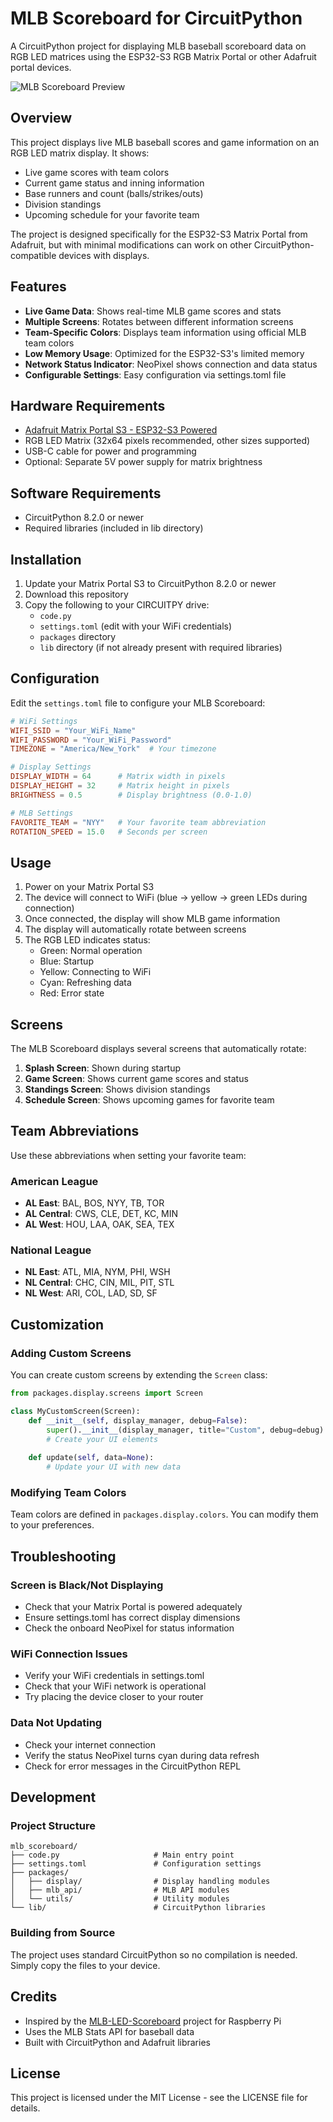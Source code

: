 # MLB Scoreboard for CircuitPython

A CircuitPython project for displaying MLB baseball scoreboard data on RGB LED matrices using the ESP32-S3 RGB Matrix Portal or other Adafruit portal devices.

![MLB Scoreboard Preview](docs/images/preview.jpg)

## Overview

This project displays live MLB baseball scores and game information on an RGB LED matrix display. It shows:

- Live game scores with team colors
- Current game status and inning information
- Base runners and count (balls/strikes/outs)
- Division standings
- Upcoming schedule for your favorite team

The project is designed specifically for the ESP32-S3 Matrix Portal from Adafruit, but with minimal modifications can work on other CircuitPython-compatible devices with displays.

## Features

- **Live Game Data**: Shows real-time MLB game scores and stats
- **Multiple Screens**: Rotates between different information screens
- **Team-Specific Colors**: Displays team information using official MLB team colors
- **Low Memory Usage**: Optimized for the ESP32-S3's limited memory
- **Network Status Indicator**: NeoPixel shows connection and data status
- **Configurable Settings**: Easy configuration via settings.toml file

## Hardware Requirements

- [Adafruit Matrix Portal S3 - ESP32-S3 Powered](https://www.adafruit.com/product/5778)
- RGB LED Matrix (32x64 pixels recommended, other sizes supported)
- USB-C cable for power and programming
- Optional: Separate 5V power supply for matrix brightness

## Software Requirements

- CircuitPython 8.2.0 or newer
- Required libraries (included in lib directory)

## Installation

1. Update your Matrix Portal S3 to CircuitPython 8.2.0 or newer
2. Download this repository
3. Copy the following to your CIRCUITPY drive:
   - `code.py`
   - `settings.toml` (edit with your WiFi credentials)
   - `packages` directory
   - `lib` directory (if not already present with required libraries)

## Configuration

Edit the `settings.toml` file to configure your MLB Scoreboard:

```toml
# WiFi Settings
WIFI_SSID = "Your_WiFi_Name"
WIFI_PASSWORD = "Your_WiFi_Password"
TIMEZONE = "America/New_York"  # Your timezone

# Display Settings
DISPLAY_WIDTH = 64      # Matrix width in pixels
DISPLAY_HEIGHT = 32     # Matrix height in pixels
BRIGHTNESS = 0.5        # Display brightness (0.0-1.0)

# MLB Settings
FAVORITE_TEAM = "NYY"   # Your favorite team abbreviation
ROTATION_SPEED = 15.0   # Seconds per screen
```

## Usage

1. Power on your Matrix Portal S3
2. The device will connect to WiFi (blue → yellow → green LEDs during connection)
3. Once connected, the display will show MLB game information
4. The display will automatically rotate between screens
5. The RGB LED indicates status:
   - Green: Normal operation
   - Blue: Startup
   - Yellow: Connecting to WiFi
   - Cyan: Refreshing data
   - Red: Error state

## Screens

The MLB Scoreboard displays several screens that automatically rotate:

1. **Splash Screen**: Shown during startup
2. **Game Screen**: Shows current game scores and status
3. **Standings Screen**: Shows division standings
4. **Schedule Screen**: Shows upcoming games for favorite team

## Team Abbreviations

Use these abbreviations when setting your favorite team:

### American League
- **AL East**: BAL, BOS, NYY, TB, TOR
- **AL Central**: CWS, CLE, DET, KC, MIN
- **AL West**: HOU, LAA, OAK, SEA, TEX

### National League
- **NL East**: ATL, MIA, NYM, PHI, WSH
- **NL Central**: CHC, CIN, MIL, PIT, STL
- **NL West**: ARI, COL, LAD, SD, SF

## Customization

### Adding Custom Screens

You can create custom screens by extending the `Screen` class:

```python
from packages.display.screens import Screen

class MyCustomScreen(Screen):
    def __init__(self, display_manager, debug=False):
        super().__init__(display_manager, title="Custom", debug=debug)
        # Create your UI elements
        
    def update(self, data=None):
        # Update your UI with new data
```

### Modifying Team Colors

Team colors are defined in `packages.display.colors`. You can modify them to your preferences.

## Troubleshooting

### Screen is Black/Not Displaying

- Check that your Matrix Portal is powered adequately
- Ensure settings.toml has correct display dimensions
- Check the onboard NeoPixel for status information

### WiFi Connection Issues

- Verify your WiFi credentials in settings.toml
- Check that your WiFi network is operational
- Try placing the device closer to your router

### Data Not Updating

- Check your internet connection
- Verify the status NeoPixel turns cyan during data refresh
- Check for error messages in the CircuitPython REPL

## Development

### Project Structure

```
mlb_scoreboard/
├── code.py                     # Main entry point
├── settings.toml               # Configuration settings
├── packages/
│   ├── display/                # Display handling modules
│   ├── mlb_api/                # MLB API modules
│   └── utils/                  # Utility modules
└── lib/                        # CircuitPython libraries
```

### Building from Source

The project uses standard CircuitPython so no compilation is needed. Simply copy the files to your device.

## Credits

- Inspired by the [MLB-LED-Scoreboard](https://github.com/MLB-LED-Scoreboard/mlb-led-scoreboard) project for Raspberry Pi
- Uses the MLB Stats API for baseball data
- Built with CircuitPython and Adafruit libraries

## License

This project is licensed under the MIT License - see the LICENSE file for details.
